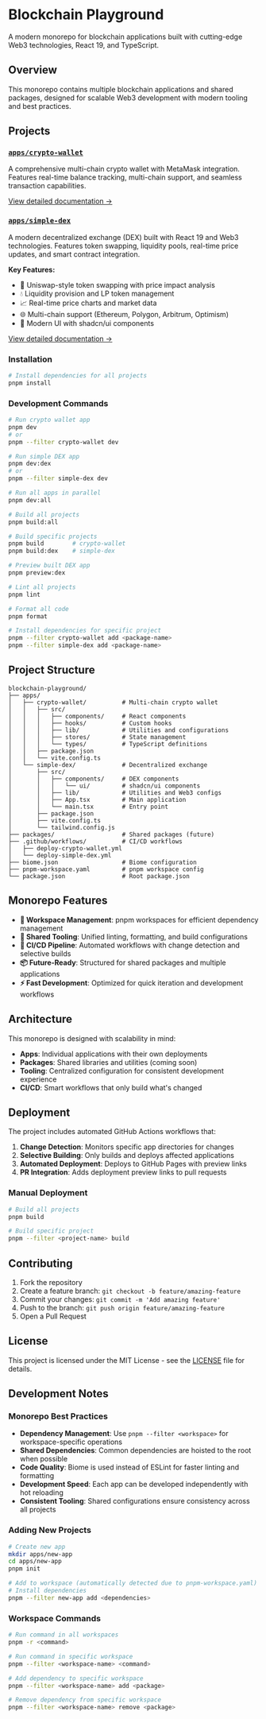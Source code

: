 # Blockchain Playground

A modern monorepo for blockchain applications built with cutting-edge Web3 technologies, React 19, and TypeScript.

## Overview

This monorepo contains multiple blockchain applications and shared packages, designed for scalable Web3 development with modern tooling and best practices.

## Projects

### [`apps/crypto-wallet`](./apps/crypto-wallet)

A comprehensive multi-chain crypto wallet with MetaMask integration. Features real-time balance tracking, multi-chain support, and seamless transaction capabilities.

[View detailed documentation →](./apps/crypto-wallet/README.md)

### [`apps/simple-dex`](./apps/simple-dex)

A modern decentralized exchange (DEX) built with React 19 and Web3 technologies. Features token swapping, liquidity pools, real-time price updates, and smart contract integration.

**Key Features:**

- 🔄 Uniswap-style token swapping with price impact analysis
- 💧 Liquidity provision and LP token management
- 📈 Real-time price charts and market data
- 🌐 Multi-chain support (Ethereum, Polygon, Arbitrum, Optimism)
- 🎨 Modern UI with shadcn/ui components

[View detailed documentation →](./apps/simple-dex/README.md)

### Installation

```bash
# Install dependencies for all projects
pnpm install
```

### Development Commands

```bash
# Run crypto wallet app
pnpm dev
# or
pnpm --filter crypto-wallet dev

# Run simple DEX app
pnpm dev:dex
# or
pnpm --filter simple-dex dev

# Run all apps in parallel
pnpm dev:all

# Build all projects
pnpm build:all

# Build specific projects
pnpm build        # crypto-wallet
pnpm build:dex    # simple-dex

# Preview built DEX app
pnpm preview:dex

# Lint all projects
pnpm lint

# Format all code
pnpm format

# Install dependencies for specific project
pnpm --filter crypto-wallet add <package-name>
pnpm --filter simple-dex add <package-name>
```

## Project Structure

```
blockchain-playground/
├── apps/
│   ├── crypto-wallet/          # Multi-chain crypto wallet
│   │   ├── src/
│   │   │   ├── components/     # React components
│   │   │   ├── hooks/          # Custom hooks
│   │   │   ├── lib/            # Utilities and configurations
│   │   │   ├── stores/         # State management
│   │   │   └── types/          # TypeScript definitions
│   │   ├── package.json
│   │   └── vite.config.ts
│   └── simple-dex/             # Decentralized exchange
│       ├── src/
│       │   ├── components/     # DEX components
│       │   │   └── ui/         # shadcn/ui components
│       │   ├── lib/            # Utilities and Web3 configs
│       │   ├── App.tsx         # Main application
│       │   └── main.tsx        # Entry point
│       ├── package.json
│       ├── vite.config.ts
│       └── tailwind.config.js
├── packages/                   # Shared packages (future)
├── .github/workflows/          # CI/CD workflows
│   ├── deploy-crypto-wallet.yml
│   └── deploy-simple-dex.yml
├── biome.json                  # Biome configuration
├── pnpm-workspace.yaml         # pnpm workspace config
└── package.json                # Root package.json
```

## Monorepo Features

- **🎯 Workspace Management**: pnpm workspaces for efficient dependency management
- **🔧 Shared Tooling**: Unified linting, formatting, and build configurations
- **🚀 CI/CD Pipeline**: Automated workflows with change detection and selective builds
- **📦 Future-Ready**: Structured for shared packages and multiple applications
- **⚡ Fast Development**: Optimized for quick iteration and development workflows

## Architecture

This monorepo is designed with scalability in mind:

- **Apps**: Individual applications with their own deployments
- **Packages**: Shared libraries and utilities (coming soon)
- **Tooling**: Centralized configuration for consistent development experience
- **CI/CD**: Smart workflows that only build what's changed

## Deployment

The project includes automated GitHub Actions workflows that:

1. **Change Detection**: Monitors specific app directories for changes
2. **Selective Building**: Only builds and deploys affected applications
3. **Automated Deployment**: Deploys to GitHub Pages with preview links
4. **PR Integration**: Adds deployment preview links to pull requests

### Manual Deployment

```bash
# Build all projects
pnpm build

# Build specific project
pnpm --filter <project-name> build
```

## Contributing

1. Fork the repository
2. Create a feature branch: `git checkout -b feature/amazing-feature`
3. Commit your changes: `git commit -m 'Add amazing feature'`
4. Push to the branch: `git push origin feature/amazing-feature`
5. Open a Pull Request

## License

This project is licensed under the MIT License - see the [LICENSE](LICENSE) file for details.

## Development Notes

### Monorepo Best Practices

- **Dependency Management**: Use `pnpm --filter <workspace>` for workspace-specific operations
- **Shared Dependencies**: Common dependencies are hoisted to the root when possible
- **Code Quality**: Biome is used instead of ESLint for faster linting and formatting
- **Development Speed**: Each app can be developed independently with hot reloading
- **Consistent Tooling**: Shared configurations ensure consistency across all projects

### Adding New Projects

```bash
# Create new app
mkdir apps/new-app
cd apps/new-app
pnpm init

# Add to workspace (automatically detected due to pnpm-workspace.yaml)
# Install dependencies
pnpm --filter new-app add <dependencies>
```

### Workspace Commands

```bash
# Run command in all workspaces
pnpm -r <command>

# Run command in specific workspace
pnpm --filter <workspace-name> <command>

# Add dependency to specific workspace
pnpm --filter <workspace-name> add <package>

# Remove dependency from specific workspace
pnpm --filter <workspace-name> remove <package>
```
